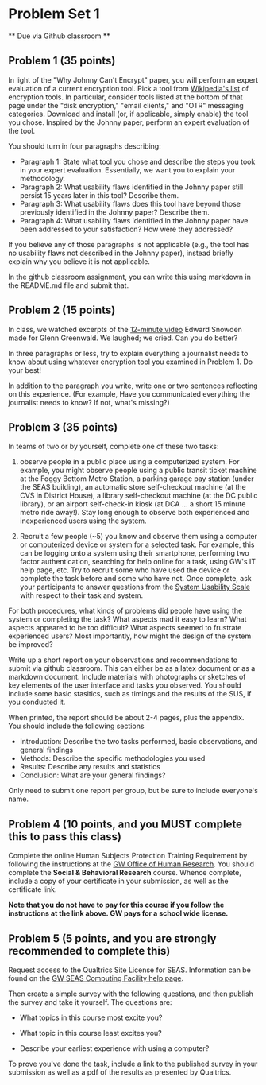# Problem Set 1

** Due via Github classroom **

## Problem 1 (35 points)

In light of the "Why Johnny Can't Encrypt" paper, you will perform an expert evaluation of a current encryption tool. Pick a tool from [Wikipedia's list](https://en.wikipedia.org/wiki/Encryption_software) of encryption tools. In particular, consider tools listed at the bottom of that page under the "disk encryption," "email clients," and "OTR" messaging categories. Download and install (or, if applicable, simply enable) the tool you chose. Inspired by the Johnny paper, perform an expert evaluation of the tool.

You should turn in four paragraphs describing:

* Paragraph 1: State what tool you chose and describe the steps you took in your expert evaluation. Essentially, we want you to explain your methodology.
* Paragraph 2: What usability flaws identified in the Johnny paper still persist 15 years later in this tool? Describe them.
* Paragraph 3: What usability flaws does this tool have beyond those previously identified in the Johnny paper? Describe them.
* Paragraph 4: What usability flaws identified in the Johnny paper have been addressed to your satisfaction? How were they addressed?

If you believe any of those paragraphs is not applicable (e.g., the tool has no usability flaws not described in the Johnny paper), instead briefly explain why you believe it is not applicable.

In the github classroom assignment, you can write this using markdown in the README.md file and submit that. 

## Problem 2 (15 points) 

In class, we watched excerpts of the [12-minute video](https://vimeo.com/56881481) Edward Snowden made for Glenn Greenwald. We laughed; we cried. Can you do better? 

In three paragraphs or less, try to explain everything a journalist needs to know about using whatever encryption tool you examined in Problem 1. Do your best! 

In addition to the paragraph you write, write one or two sentences reflecting on this experience. (For example, Have you communicated everything the journalist needs to know? If not, what's missing?)

## Problem 3 (35 points)

In teams of two or by yourself, complete one of these two tasks:

1. observe people in a public place using a computerized system. For example, you might observe people using a public transit ticket machine at the Foggy Bottom Metro Station, a parking garage pay station (under the SEAS building), an automatic store self-checkout machine (at the CVS in District House), a library self-checkout machine (at the DC public library), or an airport self-check-in kiosk (at DCA ... a short 15 minute metro ride away!). Stay long enough to observe both experienced and inexperienced users using the system.

2. Recruit a few people (~5) you know and observe them using a computer or computerized device or system for a selected task. For example, this can be logging onto a system using their smartphone, performing two factor authentication, searching for help online for a task, using GW's IT help page, etc. Try to recruit some who have used the device or complete the task before and some who have not. Once complete, ask your participants to answer questions from the [System Usability Scale](https://www.usability.gov/how-to-and-tools/methods/system-usability-scale.html) with respect to their task and system. 

For both procedures, what kinds of problems did people have using the system or completing the task? What aspects mad it easy to learn? What aspects appeared to be too difficult? What aspects seemed to frustrate experienced users? Most importantly, how might the design of the system be improved? 

Write up a short report on your observations and recommendations to submit via github classroom. This can either be as a latex document or as a markdown document. Include materials  with photographs or sketches of key elements of the user interface and tasks you observed. You should include some basic stasitics, such as timings and the results of the SUS, if you conducted it. 

When printed, the report should be about 2-4 pages, plus the appendix. You should include the following sections

* Introduction: Describe the two tasks performed, basic observations, and general findings
* Methods: Describe the specific methodologies you used
* Results: Describe any results and statistics
* Conclusion: What are your general findings?

Only need to submit one report per group, but be sure to include everyone's name. 
 
## Problem 4 (10 points, and you MUST complete this to pass this class)

Complete the online Human Subjects Protection Training Requirement by following the instructions at the [GW Office of Human Research](https://humanresearch.gwu.edu/citi-courses-accounts-info). You should complete the **Social & Behavioral Research** course. Whence complete, include a copy of your certificate in your submission, as well as the certificate link. 

**Note that you do not have to pay for this course if you follow the instructions at the link above. GW pays for a school wide license.**

## Problem 5 (5 points, and you are strongly recommended to complete this)

Request access to the Qualtrics Site License for SEAS. Information can be found on the [GW SEAS Computing Facility help page](https://seascf.seas.gwu.edu/qualtrics).

Then create a simple survey with the following questions, and then publish the survey and take it yourself. The questions are:

* What topics in this course most excite you?

* What topic in this course least excites you?

* Describe your earliest experience with using a computer? 

To prove you've done the task, include a link to the published survey in your submission as well as a pdf of the results as presented by Qualtrics. 



